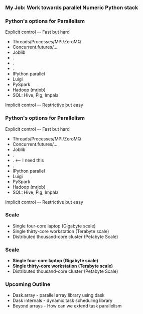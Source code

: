 ### My Job:  Work towards parallel Numeric Python stack


### Python's options for Parallelism

Explicit control -- Fast but hard

*  Threads/Processes/MPI/ZeroMQ
*  Concurrent.futures/...
*  Joblib
*  .
*  .
*  .
*  IPython parallel
*  Luigi
*  PySpark
*  Hadoop (mrjob)
*  SQL: Hive, Pig, Impala

Implicit control -- Restrictive but easy


### Python's options for Parallelism

Explicit control -- Fast but hard

*  Threads/Processes/MPI/ZeroMQ
*  Concurrent.futures/...
*  Joblib
*  .
*  .  <-- I need this
*  .
*  IPython parallel
*  Luigi
*  PySpark
*  Hadoop (mrjob)
*  SQL: Hive, Pig, Impala

Implicit control -- Restrictive but easy


### Scale

*  Single four-core laptop (Gigabyte scale)
*  Single thirty-core workstation (Terabyte scale)
*  Distributed thousand-core cluster (Petabyte Scale)


### Scale

*  **Single four-core laptop (Gigabyte scale)**
*  **Single thirty-core workstation (Terabyte scale)**
*  Distributed thousand-core cluster (Petabyte Scale)


### Upcoming Outline

*  Dask.array - parallel array library using dask
*  Dask internals - dynamic task scheduling library
*  Beyond arrays - How can we extend task parallelism
